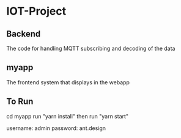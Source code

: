# IOT-Project

## Backend
The code for handling MQTT subscribing and decoding of the data

## myapp
The frontend system that displays in the webapp

## To Run
cd myapp 
run "yarn install" 
then run "yarn start"

username: admin
password: ant.design
